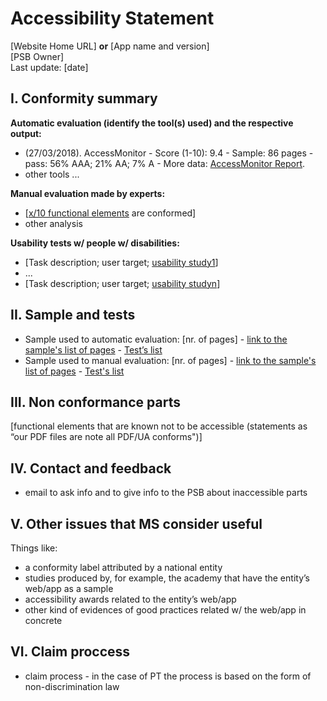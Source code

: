 # Accessibility Statement

[Website Home URL] **or** [App name and version]<br>[PSB Owner]<br>Last update: [date]

## I. Conformity summary

**Automatic evaluation (identify the tool(s) used) and the respective output:** 

- <span title="Last update">(27/03/2018)</span>. <span title="tool">AccessMonitor</span> - Score (1-10): <span title="score">9.4</span> - Sample: <span title="sample">86 pages</span> - pass: <span title="pass">56% AAA; 21% AA; 7% A</span> - More data: <span title="More data">[AccessMonitor Report](http://www.acessibilidade.gov.pt/accessmonitor/wcag20/?sid=3962)</span>.
- other tools ...

**Manual evaluation made by experts:**

- [[x/10 functional elements](https://jorgeponto.github.io/a11y/lista-verificacao.html) are conformed]
- other analysis

**Usability tests w/ people w/ disabilities:**

- [Task description; user target; [usability study1](#)]
- ...
- [Task description; user target; [usability studyn](#)]

## II. Sample and tests

- Sample used to automatic evaluation: [nr. of pages] - [link to the sample's list of pages](http://www.acessibilidade.gov.pt/accessmonitor/wcag20/?sid=3962) - [Test’s list](https://docs.google.com/spreadsheets/d/1iTht_2_fznEpa-sc5VPKTLtY5MGMYzq-Ad__YWPXOlA/edit#gid=0)
- Sample used to manual evaluation: [nr. of pages] - [link to the sample's list of pages](#) - [Test's list](https://jorgeponto.github.io/a11y/lista-verificacao.html)

## III.	 Non conformance parts

[functional elements that are known not to be accessible (statements as “our PDF files are note all PDF/UA conforms")]
 
## IV.	Contact and feedback

- email to ask info and to give info to the PSB about inaccessible parts

## V. Other issues that MS consider useful

Things like:
- a conformity label attributed by a national entity
- studies produced by, for example, the academy that have the entity’s web/app as a sample
- accessibility awards related to the entity’s web/app
- other kind of evidences of good practices related w/ the web/app in concrete

## VI. Claim proccess

- claim process - in the case of PT the process is based on the form of non-discrimination law
